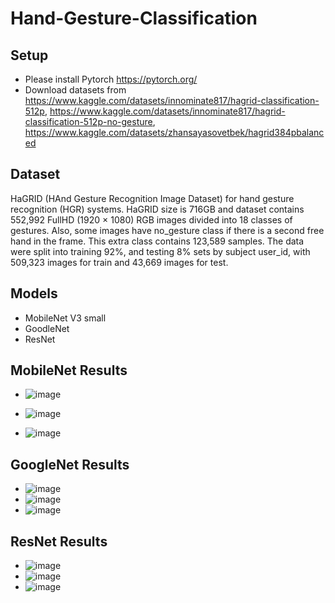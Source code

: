 # Hand-Gesture-Classification
## Setup
- Please install Pytorch https://pytorch.org/
- Download datasets from https://www.kaggle.com/datasets/innominate817/hagrid-classification-512p, https://www.kaggle.com/datasets/innominate817/hagrid-classification-512p-no-gesture, https://www.kaggle.com/datasets/zhansayasovetbek/hagrid384pbalanced
## Dataset
HaGRID (HAnd Gesture Recognition Image Dataset) for hand gesture recognition (HGR) systems. 
HaGRID size is 716GB and dataset contains 552,992 FullHD (1920 × 1080) RGB images divided into 18 classes of gestures. Also, some images have no_gesture class if there is a second free hand in the frame. This extra class contains 123,589 samples. The data were split into training 92%, and testing 8% sets by subject user_id, with 509,323 images for train and 43,669 images for test.
## Models
- MobileNet V3 small 
- GoodleNet
- ResNet
## MobileNet Results
- ![image](https://github.com/zhansayaszh/Hand-Gesture-Classification/assets/28733943/07da0fe9-001f-4744-af95-3f10f93838e9)

- ![image](https://github.com/zhansayaszh/Hand-Gesture-Classification/assets/28733943/89051e3c-71f0-41b7-a5d7-64c8064ba169)

- ![image](https://github.com/zhansayaszh/Hand-Gesture-Classification/assets/28733943/c90b5550-e194-4fa1-afd6-c56850e5a982)
## GoogleNet Results
- ![image](https://github.com/zhansayaszh/Hand-Gesture-Classification/assets/28733943/e6d90ccb-0bcc-49ad-a8a2-da4f27dba3fa)
- ![image](https://github.com/zhansayaszh/Hand-Gesture-Classification/assets/28733943/4d9a2c2a-b20d-4d7a-8015-bbca86f6b263)
- ![image](https://github.com/zhansayaszh/Hand-Gesture-Classification/assets/28733943/697e4879-f774-4d1e-a356-b200e5583f3b)
## ResNet Results
- ![image](https://github.com/zhansayaszh/Hand-Gesture-Classification/assets/28733943/40e97d37-3d2b-4570-bf39-a76b176f8855)
- ![image](https://github.com/zhansayaszh/Hand-Gesture-Classification/assets/28733943/6ca0d383-02c3-45c4-ba54-039b00bb95be)
- ![image](https://github.com/zhansayaszh/Hand-Gesture-Classification/assets/28733943/1c4706f4-0051-484b-8c74-bc214e8911d7)
